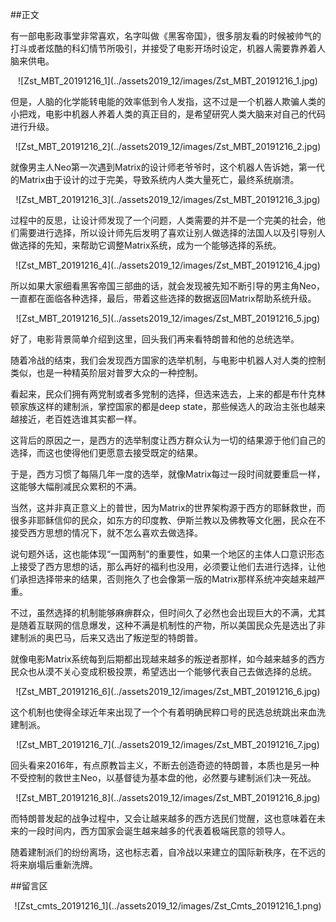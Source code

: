 ##正文

有一部电影政事堂非常喜欢，名字叫做《黑客帝国》，很多朋友看的时候被帅气的打斗或者炫酷的科幻情节所吸引，并接受了电影开场时设定，机器人需要靠养着人脑来供电。

 <div align="center">![Zst_MBT_20191216_1](../assets2019_12/images/Zst_MBT_20191216_1.jpg)</div>

但是，人脑的化学能转电能的效率低到令人发指，这不过是一个机器人欺骗人类的小把戏，电影中机器人养着人类的真正目的，是希望研究人类大脑来对自己的代码进行升级。

 <div align="center">![Zst_MBT_20191216_2](../assets2019_12/images/Zst_MBT_20191216_2.jpg)</div>

就像男主人Neo第一次遇到Matrix的设计师老爷爷时，这个机器人告诉她，第一代的Matrix由于设计的过于完美，导致系统内人类大量死亡，最终系统崩溃。

 <div align="center">![Zst_MBT_20191216_3](../assets2019_12/images/Zst_MBT_20191216_3.jpg)</div>

过程中的反思，让设计师发现了一个问题，人类需要的并不是一个完美的社会，他们需要进行选择，所以设计师先后发明了喜欢让别人做选择的法国人以及引导别人做选择的先知，来帮助它调整Matrix系统，成为一个能够选择的系统。

 <div align="center">![Zst_MBT_20191216_4](../assets2019_12/images/Zst_MBT_20191216_4.jpg)</div>

所以如果大家细看黑客帝国三部曲的话，就会发现被先知不断引导的男主角Neo，一直都在面临各种选择，最后，带着这些选择的数据返回Matrix帮助系统升级。

 <div align="center">![Zst_MBT_20191216_5](../assets2019_12/images/Zst_MBT_20191216_5.jpg)</div>

好了，电影背景简单介绍到这里，回头我们再来看特朗普和他的总统选举。

随着冷战的结束，我们会发现西方国家的选举机制，与电影中机器人对人类的控制类似，也是一种精英阶层对普罗大众的一种控制。

看起来，民众们拥有两党制或者多党制的选择，但选来选去，上来的都是布什克林顿家族这样的建制派，掌控国家的都是deep state，那些候选人的政治主张也越来越接近，老百姓选谁其实都一样。

这背后的原因之一，是西方的选举制度让西方群众认为一切的结果源于他们自己的选择，而这也使得他们更愿意去接受既定的结果。

于是，西方习惯了每隔几年一度的选举，就像Matrix每过一段时间就要重启一样，这能够大幅削减民众累积的不满。

当然，这并非真正意义上的普世，因为Matrix的世界架构源于西方的耶稣救世，而很多非耶稣信仰的民众，如东方的印度教、伊斯兰教以及佛教等文化圈，民众在不接受西方思想的情况下，就不怎么喜欢去做选择。

说句题外话，这也能体现“一国两制”的重要性，如果一个地区的主体人口意识形态上接受了西方思想的话，那么再好的福利也没用，必须要让他们去进行选择，让他们承担选择带来的结果，否则拖久了也会像第一版的Matrix那样系统冲突越来越严重。

不过，虽然选择的机制能够麻痹群众，但时间久了必然也会出现巨大的不满，尤其是随着互联网的信息爆发，这种不满是机制性的产物，所以美国民众先是选出了非建制派的奥巴马，后来又选出了叛逆型的特朗普。

就像电影Matrix系统每到后期都出现越来越多的叛逆者那样，如今越来越多的西方民众也从漠不关心变成积极投票，希望选出一个能够代表自己去做选择的总统。

 <div align="center">![Zst_MBT_20191216_6](../assets2019_12/images/Zst_MBT_20191216_6.jpg)</div>

这个机制也使得全球近年来出现了一个个有着明确民粹口号的民选总统跳出来血洗建制派。

 <div align="center">![Zst_MBT_20191216_7](../assets2019_12/images/Zst_MBT_20191216_7.jpg)</div>

回头看来2016年，有点原教旨主义，不断去创造奇迹的特朗普，本质也是另一种不受控制的救世主Neo，以基督徒为基本盘的他，必然要与建制派们决一死战。

 <div align="center">![Zst_MBT_20191216_8](../assets2019_12/images/Zst_MBT_20191216_8.jpg)</div>

而特朗普发起的战争过程中，又会让越来越多的西方选民们觉醒，这也意味着在未来的一段时间内，西方国家会诞生越来越多的代表着极端民意的领导人。

随着建制派们的纷纷离场，这也标志着，自冷战以来建立的国际新秩序，在不远的将来崩塌后重新洗牌。

##留言区
 <div align="center">![Zst_cmts_20191216_1](../assets2019_12/images/Zst_Cmts_20191216_1.png)</div>